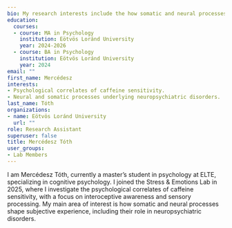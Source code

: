```yaml
---
bio: My research interests include the how somatic and neural processes shape subjective experience.
education:
  courses:
  - course: MA in Psychology
    institution: Eötvös Loránd University
    year: 2024-2026  
  - course: BA in Psychology
    institution: Eötvös Loránd University
    year: 2024
email: ""
first_name: Mercédesz
interests:
- Psychological correlates of caffeine sensitivity.
- Neural and somatic processes underlying neuropsychiatric disorders.
last_name: Tóth
organizations:
- name: Eötvös Loránd University
  url: ""
role: Research Assistant
superuser: false
title: Mercédesz Tóth
user_groups:
- Lab Members
---
```


I am Mercédesz Tóth, currently a master’s student in psychology at ELTE, specializing in cognitive psychology. I joined the Stress & Emotions Lab in 2025, where I investigate the psychological correlates of caffeine sensitivity, with a focus on interoceptive awareness and sensory processing. My main area of interest is how somatic and neural processes shape subjective experience, including their role in neuropsychiatric disorders.
